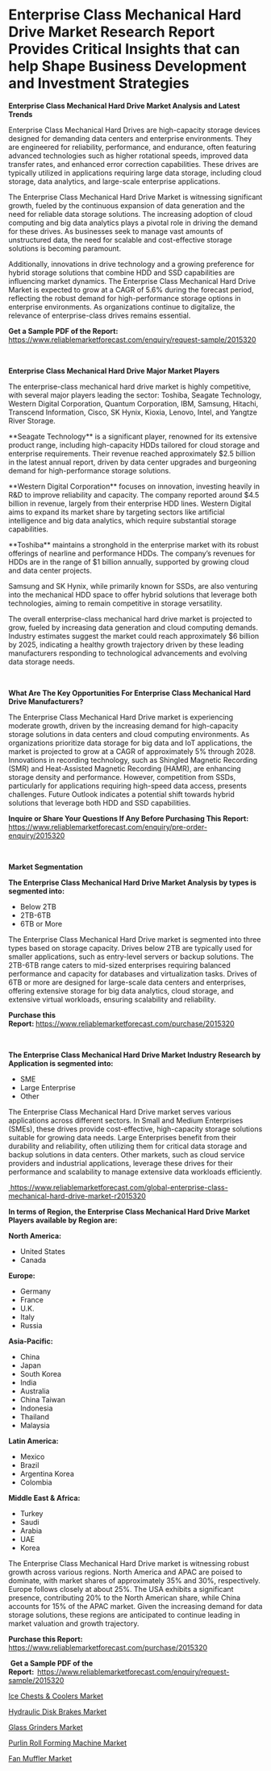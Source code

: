 <p><h1>Enterprise Class Mechanical Hard Drive Market Research Report Provides Critical Insights that can help Shape Business Development and Investment Strategies</h1></p><p><strong>Enterprise Class Mechanical Hard Drive Market Analysis and Latest Trends</strong></p>
<p><p>Enterprise Class Mechanical Hard Drives are high-capacity storage devices designed for demanding data centers and enterprise environments. They are engineered for reliability, performance, and endurance, often featuring advanced technologies such as higher rotational speeds, improved data transfer rates, and enhanced error correction capabilities. These drives are typically utilized in applications requiring large data storage, including cloud storage, data analytics, and large-scale enterprise applications.</p><p>The Enterprise Class Mechanical Hard Drive Market is witnessing significant growth, fueled by the continuous expansion of data generation and the need for reliable data storage solutions. The increasing adoption of cloud computing and big data analytics plays a pivotal role in driving the demand for these drives. As businesses seek to manage vast amounts of unstructured data, the need for scalable and cost-effective storage solutions is becoming paramount.</p><p>Additionally, innovations in drive technology and a growing preference for hybrid storage solutions that combine HDD and SSD capabilities are influencing market dynamics. The Enterprise Class Mechanical Hard Drive Market is expected to grow at a CAGR of 5.6% during the forecast period, reflecting the robust demand for high-performance storage options in enterprise environments. As organizations continue to digitalize, the relevance of enterprise-class drives remains essential.</p></p>
<p><strong>Get a Sample PDF of the Report:&nbsp;</strong> <a href="https://www.reliablemarketforecast.com/enquiry/request-sample/2015320?utm_campaign=3208&utm_medium=2&utm_source=Github&utm_content=ia&utm_term=29032025&utm_id=enterprise-class-mechanical-hard-drive">https://www.reliablemarketforecast.com/enquiry/request-sample/2015320</a></p>
<p>&nbsp;</p>
<p><strong>Enterprise Class Mechanical Hard Drive Major Market Players</strong></p>
<p><p>The enterprise-class mechanical hard drive market is highly competitive, with several major players leading the sector: Toshiba, Seagate Technology, Western Digital Corporation, Quantum Corporation, IBM, Samsung, Hitachi, Transcend Information, Cisco, SK Hynix, Kioxia, Lenovo, Intel, and Yangtze River Storage.</p><p>**Seagate Technology** is a significant player, renowned for its extensive product range, including high-capacity HDDs tailored for cloud storage and enterprise requirements. Their revenue reached approximately $2.5 billion in the latest annual report, driven by data center upgrades and burgeoning demand for high-performance storage solutions.</p><p>**Western Digital Corporation** focuses on innovation, investing heavily in R&D to improve reliability and capacity. The company reported around $4.5 billion in revenue, largely from their enterprise HDD lines. Western Digital aims to expand its market share by targeting sectors like artificial intelligence and big data analytics, which require substantial storage capabilities.</p><p>**Toshiba** maintains a stronghold in the enterprise market with its robust offerings of nearline and performance HDDs. The company’s revenues for HDDs are in the range of $1 billion annually, supported by growing cloud and data center projects.</p><p>Samsung and SK Hynix, while primarily known for SSDs, are also venturing into the mechanical HDD space to offer hybrid solutions that leverage both technologies, aiming to remain competitive in storage versatility. </p><p>The overall enterprise-class mechanical hard drive market is projected to grow, fueled by increasing data generation and cloud computing demands. Industry estimates suggest the market could reach approximately $6 billion by 2025, indicating a healthy growth trajectory driven by these leading manufacturers responding to technological advancements and evolving data storage needs.</p></p>
<p>&nbsp;</p>
<p><strong>What Are The Key Opportunities For Enterprise Class Mechanical Hard Drive Manufacturers?</strong></p>
<p><p>The Enterprise Class Mechanical Hard Drive market is experiencing moderate growth, driven by the increasing demand for high-capacity storage solutions in data centers and cloud computing environments. As organizations prioritize data storage for big data and IoT applications, the market is projected to grow at a CAGR of approximately 5% through 2028. Innovations in recording technology, such as Shingled Magnetic Recording (SMR) and Heat-Assisted Magnetic Recording (HAMR), are enhancing storage density and performance. However, competition from SSDs, particularly for applications requiring high-speed data access, presents challenges. Future Outlook indicates a potential shift towards hybrid solutions that leverage both HDD and SSD capabilities.</p></p>
<p><strong>Inquire or Share Your Questions If Any Before Purchasing This Report:</strong> <a href="https://www.reliablemarketforecast.com/enquiry/pre-order-enquiry/2015320?utm_campaign=3208&utm_medium=2&utm_source=Github&utm_content=ia&utm_term=29032025&utm_id=enterprise-class-mechanical-hard-drive">https://www.reliablemarketforecast.com/enquiry/pre-order-enquiry/2015320</a></p>
<p>&nbsp;</p>
<p><strong>Market Segmentation</strong></p>
<p><strong>The Enterprise Class Mechanical Hard Drive Market Analysis by types is segmented into:</strong></p>
<p><ul><li>Below 2TB</li><li>2TB-6TB</li><li>6TB or More</li></ul></p>
<p><p>The Enterprise Class Mechanical Hard Drive market is segmented into three types based on storage capacity. Drives below 2TB are typically used for smaller applications, such as entry-level servers or backup solutions. The 2TB-6TB range caters to mid-sized enterprises requiring balanced performance and capacity for databases and virtualization tasks. Drives of 6TB or more are designed for large-scale data centers and enterprises, offering extensive storage for big data analytics, cloud storage, and extensive virtual workloads, ensuring scalability and reliability.</p></p>
<p><strong>Purchase this Report:&nbsp;</strong><a href="https://www.reliablemarketforecast.com/purchase/2015320?utm_campaign=3208&utm_medium=2&utm_source=Github&utm_content=ia&utm_term=29032025&utm_id=enterprise-class-mechanical-hard-drive">https://www.reliablemarketforecast.com/purchase/2015320</a></p>
<p>&nbsp;</p>
<p><strong>The Enterprise Class Mechanical Hard Drive Market Industry Research by Application is segmented into:</strong></p>
<p><ul><li>SME</li><li>Large Enterprise</li><li>Other</li></ul></p>
<p><p>The Enterprise Class Mechanical Hard Drive market serves various applications across different sectors. In Small and Medium Enterprises (SMEs), these drives provide cost-effective, high-capacity storage solutions suitable for growing data needs. Large Enterprises benefit from their durability and reliability, often utilizing them for critical data storage and backup solutions in data centers. Other markets, such as cloud service providers and industrial applications, leverage these drives for their performance and scalability to manage extensive data workloads efficiently.</p></p>
<p><a href="https://www.reliablemarketforecast.com/global-enterprise-class-mechanical-hard-drive-market-r2015320?utm_campaign=3208&utm_medium=2&utm_source=Github&utm_content=ia&utm_term=29032025&utm_id=enterprise-class-mechanical-hard-drive">&nbsp;https://www.reliablemarketforecast.com/global-enterprise-class-mechanical-hard-drive-market-r2015320</a></p>
<p><strong>In terms of Region, the Enterprise Class Mechanical Hard Drive Market Players available by Region are:</strong></p>
<p>
    <p> <strong> North America: </strong>
        <ul>
            <li>United States</li>
            <li>Canada</li>
        </ul>
        </p> 
    <p> <strong> Europe: </strong>
        <ul>
            <li>Germany</li>
            <li>France</li>
            <li>U.K.</li>
            <li>Italy</li>
            <li>Russia</li>
        </ul>
        </p> 
    <p> <strong> Asia-Pacific: </strong>
        <ul>
            <li>China</li>
            <li>Japan</li>
            <li>South Korea</li>
            <li>India</li>
            <li>Australia</li>
            <li>China Taiwan</li>
            <li>Indonesia</li>
            <li>Thailand</li>
            <li>Malaysia</li>
        </ul>
        </p> 
    <p> <strong> Latin America: </strong>
        <ul>
            <li>Mexico</li>
            <li>Brazil</li>
            <li>Argentina Korea</li>
            <li>Colombia</li>
        </ul>
        </p> 
    <p> <strong> Middle East & Africa: </strong>
        <ul>
            <li>Turkey</li>
            <li>Saudi</li>
            <li>Arabia</li>
            <li>UAE</li>
            <li>Korea</li>
        </ul>
    </p>
    </p>
<p><p>The Enterprise Class Mechanical Hard Drive market is witnessing robust growth across various regions. North America and APAC are poised to dominate, with market shares of approximately 35% and 30%, respectively. Europe follows closely at about 25%. The USA exhibits a significant presence, contributing 20% to the North American share, while China accounts for 15% of the APAC market. Given the increasing demand for data storage solutions, these regions are anticipated to continue leading in market valuation and growth trajectory.</p></p>
<p><strong>Purchase this Report: </strong><a href="https://www.reliablemarketforecast.com/purchase/2015320?utm_campaign=3208&utm_medium=2&utm_source=Github&utm_content=ia&utm_term=29032025&utm_id=enterprise-class-mechanical-hard-drive">https://www.reliablemarketforecast.com/purchase/2015320</a></p>
<p>&nbsp;<strong>Get a Sample PDF of the Report:&nbsp;&nbsp;</strong><a href="https://www.reliablemarketforecast.com/enquiry/request-sample/2015320?utm_campaign=3208&utm_medium=2&utm_source=Github&utm_content=ia&utm_term=29032025&utm_id=enterprise-class-mechanical-hard-drive">https://www.reliablemarketforecast.com/enquiry/request-sample/2015320</a></p>
<p><strong></strong></p>
<p><p><a href="https://www.linkedin.com/pulse/thorough-examination-global-ice-chests-coolers-market-0vcoe?utm_campaign=3208&utm_medium=2&utm_source=Github&utm_content=ia&utm_term=29032025&utm_id=enterprise-class-mechanical-hard-drive">Ice Chests & Coolers Market</a></p><p><a href="https://www.linkedin.com/pulse/finding-growth-prospectsaided-through-hydraulic-a61ve?utm_campaign=3208&utm_medium=2&utm_source=Github&utm_content=ia&utm_term=29032025&utm_id=enterprise-class-mechanical-hard-drive">Hydraulic Disk Brakes Market</a></p><p><a href="https://www.linkedin.com/pulse/industry-breakdown-glass-grinders-market-size-growth-awaif?utm_campaign=3208&utm_medium=2&utm_source=Github&utm_content=ia&utm_term=29032025&utm_id=enterprise-class-mechanical-hard-drive">Glass Grinders Market</a></p><p><a href="https://www.linkedin.com/pulse/purlin-roll-forming-machine-market-investigation-8nnyf?utm_campaign=3208&utm_medium=2&utm_source=Github&utm_content=ia&utm_term=29032025&utm_id=enterprise-class-mechanical-hard-drive">Purlin Roll Forming Machine Market</a></p><p><a href="https://www.linkedin.com/pulse/fan-muffler-market-analysis-deployment-growth-factors-yz87e?utm_campaign=3208&utm_medium=2&utm_source=Github&utm_content=ia&utm_term=29032025&utm_id=enterprise-class-mechanical-hard-drive">Fan Muffler Market</a></p></p>